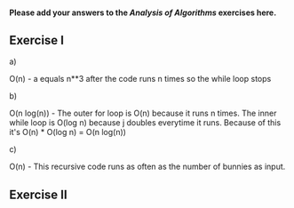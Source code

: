 #### Please add your answers to the ***Analysis of  Algorithms*** exercises here.

## Exercise I

a)

O(n) - a equals n**3 after the code runs n times so the while loop stops

b)

O(n log(n)) - The outer for loop is O(n) because it runs n times. The inner while loop is O(log n) because j doubles everytime it runs.
Because of this it's O(n) * O(log n) = O(n log(n))

c)

O(n) - This recursive code runs as often as the number of bunnies as input.

## Exercise II

